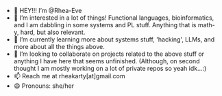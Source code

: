 - 👋 HEY!!! I’m @Rhea-Eve
- 👀 I’m interested in a lot of things! Functional languages, bioinformatics, and I am dabbling in some systems and PL stuff. Anything that is math-y, hard, but also relevant.
- 🌱 I’m currently learning more about systems stuff, 'hacking', LLMs, and more about all the things above.
- 💞️ I’m looking to collaborate on projects related to the above stuff or anything I have here that seems unfinished. (Although, on second thought I am mostly working on a lot of private repos so yeah idk...:)
- 📫 Reach me at rheakarty[at]gmail.com
- 😄 Pronouns: she/her


<!---
Rhea-Eve/Rhea-Eve is a ✨ special ✨ repository because its `README.md` (this file) appears on your GitHub profile.
You can click the Preview link to take a look at your changes.
--->
